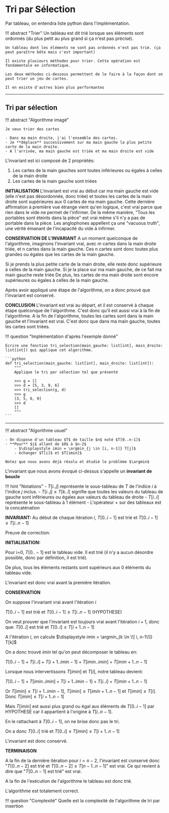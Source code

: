 # Tri par Sélection

Par tableau, on entendra liste python dans l'implémentation.

!!! abstract "Trier"
    Un tableau est dit trié lorsque ses éléments sont ordonnés (du plus petit au plus grand si ça n'est pas précisé).

    Un tableau dont les éléments ne sont pas ordonnés n'est pas trié. (ça peut paraître bête mais c'est important)

    Il existe plusieurs méthodes pour trier. Cette opération est fondamentale en informatique.

    Les deux méthodes ci-dessous permettent de le faire à la façon dont on peut trier un jeu de cartes.

    Il en existe d'autres bien plus performantes

---

## Tri par sélection
!!! abstract "Algorithme imagé"
    
    Je veux trier des cartes

    - Dans ma main droite, j'ai l'ensemble des cartes. 
    - Je **déplace** successivement sur ma main gauche la plus petite carte de la main droite.
    - A l'arrivée, ma main gauche est triée et ma main droite est vide


L'invariant est ici composé de 2 propriétés:
1. Les cartes de la main gauches sont toutes inférieures ou égales à celles de la main droite
2. Les cartes de la main gauche sont triées

**INITIALISATION**
L'invariant est vrai au début car ma main gauche est vide (elle n'est pas désordonnée, donc triée) et toutes les cartes de la main droite sont supérieures aux 0 cartes de ma main gauche. Cette dernière affirmation à première vue étrange vient qu'en logique, c'est vrai parce que rien dans le vide ne permet de l'infirmer. De la même manière, "Tous les portables sont éteints dans la pièce" est vrai même s'il n'y a pas de portable dans la pièce. Les anglophones appellent ça une "vacuous truth", une vérité émanant de l'incapacité du vide à infirmer.


**CONSERVATION DE L'INVARIANT**
A un moment quelconque de l'algorithme, imaginons l'invariant vrai, avec $m$ cartes dans la main droite triée, et n cartes dans la main gauche.
Ces n cartes sont donc toutes plus grandes ou égales que les cartes de la main gauche.

Si je prends la plus petite carte de la main droite, elle reste donc supérieure à celles de la main gauche.
Si je la place sur ma main gauche, de ce fait ma main gauche reste triée
De plus, les cartes de ma main droite sont encore supérieures ou égales à celles de la main gauche.

Après avoir appliqué une étape de l'algorithme, on a donc prouvé que l'invariant est conservé.

**CONCLUSION**
L'invariant est vrai au départ, et il est conservé à chaque étape quelconque de l'algorithme.
C'est donc qu'il est aussi vrai à la fin de l'algorithme.
A la fin de l'algorithme, toutes les cartes sont dans la main gauche et l'invariant est vrai.
C'est donc que dans ma main gauche, toutes les cartes sont triées.


!!! question "Implémentation d'après l'exemple donné"

    Ecrire une fonction tri_selection(main_gauche: list[int], main_droite: list[int]) qui applique cet algorithme.

    ```python
    def tri_selection(main_gauche: list[int], main_droite: list[int]):
        """
        Applique le tri par sélection tel que présenté

        >>> g = []
        >>> d = [5, 3, 9, 6]
        >>> tri_selection(g, d)
        >>> g
        [3, 5, 6, 9]
        >>> d
        []
        """
    ```

--- 

!!! abstract "Algorithme usuel"
    
    - On dispose d'un tableau $T$ de taille $n$ noté $T[0..n-1]$  
    - **Pour** $i$ allant de $0$ à $n-2$
        - $\displaystyle imin = \argmin_{j \in [i, n-1]} T[j]$
        - échanger $T[i]$ et $T[imin]$

    Notez que nous avons déjà résolu et étudié le problème $\argmin$

L'invariant que nous avons évoqué ci-dessus s'appelle un **invariant de boucle**

!!! hint "Notations"
    - $T[i..j]$ reprrésente le sous-tableau de $T$ de l'indice $i$ à l'indice $j$ inclus.
    - $T[i..j] \le T[k..l]$ signifie que toutes les valeurs du tableau de gauche sont inférieures ou égales aux valeurs du tableau de droite
    - $T[i..i]$ représente le sous-tableau à 1 élément
    - L'opérateur + sur des tableaux est la concaténation

    


**INVARIANT:**
Au début de chaque itération $i$, $T[0..i-1]$ est trié et $T[0..i-1] \le T[i..n-1]$

Preuve de correction:

**INITIALISATION:**

Pour i=0, $T[0..-1]$ est le tableau vide. Il est trié (il n'y a aucun désordre possible, donc par définition, il est trié).

De plus, tous les éléments restants sont supérieurs aux 0 éléments du tableau vide.

L'invariant est donc vrai avant la première itération.

**CONSERVATION**

On suppose l'invariant vrai avant l'itération $i$

$T[0..i-1]$ est trié et $T[0..i-1] \le T[i..n-1]$  (HYPOTHESE)

On veut prouver que l'invariant est toujours vrai avant l'itération $i+1$, donc que: $T[0..i]$ est trié et $T[0..i] \le T[i+1..n-1]$


A l'itération $i$, on calcule $\displaystyle imin = \argmin_{k \in \![ i, n-1\!]} T[k]$

On a donc trouvé $imin$ tel qu'on peut décomposer le tableau en:

$T[0..i-1] + T[i..i] + T[i+1..imin-1] + T[imin..imin] + T[imin+1..n-1]$


Lorsque nous intervertissons $T[imin]$ et $T[i]$, notre tableau devient:

$T[0..i-1] + T[imin..imin] + T[i+1..imin-1] + T[i..i] + T[imin+1..n-1]$


Or $T[imin] \le T[i+1..imin-1]$, $T[imin] \le T[imin+1..n-1]$ et $T[imin] \le T[i]$. Donc $T[imin] \le T[i+1..n-1]$ 

Mais $T[imin]$ est aussi plus grand ou égal aux éléments de $T[0..i-1]$ par HYPOTHESE car il appartient à l'origine à $T[i..n-1]$.

En le rattachant à $T[0..i-1]$, on ne brise donc pas le tri.

On a donc $T[0..i]$ trié et $T[0..i] \le T[imin] \le T[i+1..n-1]$

L'invariant est donc conservé.

**TERMINAISON**

A la fin de la dernière itération pour $i=n-2$, l'invariant est conservé
donc "$T[0..n-2]$ est trié et $T[0..n-2] \le T[n-1..n-1]$" est vrai.
Ce qui revient à dire que "$T[0..n-1]$ est trié" est vrai.

A la fin de l'exécution de l'algorithme le tableau est donc trié.

L'algorithme est totalement correct.


!!! question "Complexité"
    Quelle est la complexité de l'algorithme de tri par insertion


